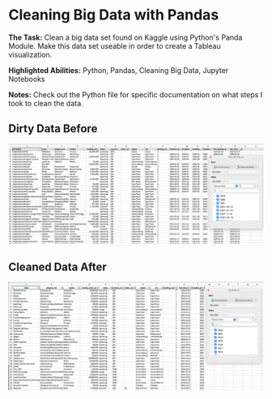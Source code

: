 # Cleaning Big Data with Pandas

**The Task:** Clean a big data set found on Kaggle using Python's Panda Module. Make this data set useable in order to create a Tableau visualization. 

**Highlighted Abilities:** Python, Pandas, Cleaning Big Data, Jupyter Notebooks

**Notes:** Check out the Python file for specific documentation on what steps I took to clean the data. 


## Dirty Data Before
![alt text](https://github.com/asilich123/Resume_Projects/blob/main/Python/PANDAS%20-%20Cleaning%20Big%20Data/Images/Dirty%20Data.png?raw=true)

## Cleaned Data After
![alt text](https://github.com/asilich123/Resume_Projects/blob/main/Python/PANDAS%20-%20Cleaning%20Big%20Data/Images/Clean%20Data.png?raw=true)